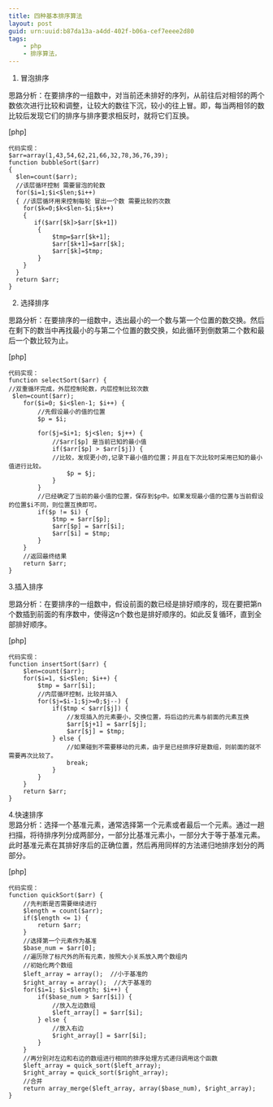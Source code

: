 ```yaml
---
title: 四种基本排序算法
layout: post
guid: urn:uuid:b87da13a-a4dd-402f-b06a-cef7eeee2d80
tags:
    - php
    - 排序算法，
---
```

1. 冒泡排序

思路分析：在要排序的一组数中，对当前还未排好的序列，从前往后对相邻的两个数依次进行比较和调整，让较大的数往下沉，较小的往上冒。即，每当两相邻的数比较后发现它们的排序与排序要求相反时，就将它们互换。

[php] 

    代码实现：  
    $arr=array(1,43,54,62,21,66,32,78,36,76,39);    
    function bubbleSort($arr)  
    {    
      $len=count($arr);  
      //该层循环控制 需要冒泡的轮数  
      for($i=1;$i<$len;$i++)  
      { //该层循环用来控制每轮 冒出一个数 需要比较的次数  
        for($k=0;$k<$len-$i;$k++)  
        {  
           if($arr[$k]>$arr[$k+1])  
            {  
                $tmp=$arr[$k+1];  
                $arr[$k+1]=$arr[$k];  
                $arr[$k]=$tmp;  
            }  
        }  
      }  
      return $arr;  
    }  




 

2. 选择排序 

思路分析：在要排序的一组数中，选出最小的一个数与第一个位置的数交换。然后在剩下的数当中再找最小的与第二个位置的数交换，如此循环到倒数第二个数和最后一个数比较为止。

[php] 

    代码实现：  
    function selectSort($arr) {  
    //双重循环完成，外层控制轮数，内层控制比较次数  
     $len=count($arr);  
        for($i=0; $i<$len-1; $i++) {  
            //先假设最小的值的位置  
            $p = $i;  
              
            for($j=$i+1; $j<$len; $j++) {  
                //$arr[$p] 是当前已知的最小值  
                if($arr[$p] > $arr[$j]) {  
                //比较，发现更小的,记录下最小值的位置；并且在下次比较时采用已知的最小值进行比较。  
                    $p = $j;  
                }  
            }  
            //已经确定了当前的最小值的位置，保存到$p中。如果发现最小值的位置与当前假设的位置$i不同，则位置互换即可。  
            if($p != $i) {  
                $tmp = $arr[$p];  
                $arr[$p] = $arr[$i];  
                $arr[$i] = $tmp;  
            }  
        }  
        //返回最终结果  
        return $arr;  
    }  




 

3.插入排序

思路分析：在要排序的一组数中，假设前面的数已经是排好顺序的，现在要把第n个数插到前面的有序数中，使得这n个数也是排好顺序的。如此反复循环，直到全部排好顺序。

[php] 

    代码实现：  
    function insertSort($arr) {  
        $len=count($arr);   
        for($i=1, $i<$len; $i++) {  
            $tmp = $arr[$i];  
            //内层循环控制，比较并插入  
            for($j=$i-1;$j>=0;$j--) {  
                if($tmp < $arr[$j]) {  
                    //发现插入的元素要小，交换位置，将后边的元素与前面的元素互换  
                    $arr[$j+1] = $arr[$j];  
                    $arr[$j] = $tmp;  
                } else {  
                    //如果碰到不需要移动的元素，由于是已经排序好是数组，则前面的就不需要再次比较了。  
                    break;  
                }  
            }  
        }  
        return $arr;  
    }  




 

4.快速排序  
思路分析：选择一个基准元素，通常选择第一个元素或者最后一个元素。通过一趟扫描，将待排序列分成两部分，一部分比基准元素小，一部分大于等于基准元素。此时基准元素在其排好序后的正确位置，然后再用同样的方法递归地排序划分的两部分。

[php] 

    代码实现：  
    function quickSort($arr) {  
        //先判断是否需要继续进行  
        $length = count($arr);  
        if($length <= 1) {  
            return $arr;  
        }  
        //选择第一个元素作为基准  
        $base_num = $arr[0];  
        //遍历除了标尺外的所有元素，按照大小关系放入两个数组内  
        //初始化两个数组  
        $left_array = array();  //小于基准的  
        $right_array = array();  //大于基准的  
        for($i=1; $i<$length; $i++) {  
            if($base_num > $arr[$i]) {  
                //放入左边数组  
                $left_array[] = $arr[$i];  
            } else {  
                //放入右边  
                $right_array[] = $arr[$i];  
            }  
        }  
        //再分别对左边和右边的数组进行相同的排序处理方式递归调用这个函数  
        $left_array = quick_sort($left_array);  
        $right_array = quick_sort($right_array);  
        //合并  
        return array_merge($left_array, array($base_num), $right_array);  
    }  



 

